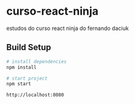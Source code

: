 # curso-react-ninja
estudos do curso react ninja do fernando daciuk

## Build Setup

``` bash
# install dependencies
npm install

# start project
npm start

http://localhost:8080

